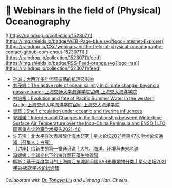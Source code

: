 # 🌊 Webinars in the field of (Physical) Oceanography

[![https://raindrop.io/collection/15230711](https://img.shields.io/badge/WEB-Page-blue.svg?logo=Internet-Explorer)](https://raindrop.io/CXu/webinars-in-the-field-of-physical-oceanography-contact-github-com-chouj-15230711) [![https://raindrop.io/collection/15230711/feed](https://img.shields.io/badge/RSS-Feed-orange.svg?logo=rss)](https://raindrop.io/collection/15230711/feed)

<!-- BLOG-POST-LIST:START -->
- [孙诚：大西洋多年代际振荡的机理及影响](https://mp.weixin.qq.com/s/nM4U2UIM0R3U4JCC-Mfr4Q)
- [刘茂峰：The active role of ocean salinity in climate change: beyond a passive tracer-上海交通大学海洋学院官网-上海交大海洋学院](https://soo.sjtu.edu.cn/index_xsbg/5078.html)
- [林培根：Evolution and fate of Pacific Summer Water in the western Arctic-上海交通大学海洋学院官网-上海交大海洋学院](https://soo.sjtu.edu.cn/index_xsbg/5077.html)
- [吴辉：Shelf circulation under oceanic and riverine influences](https://mp.weixin.qq.com/s/KO1-LQDX-DlxGF7lHmONPQ)
- [郭媛媛：Interdecadal Changes in the Relationship between Wintertime Surface Air Temperature over the Indo-China Peninsula and ENSO | LTO国家重点实验室学术报告2021-40](https://mp.weixin.qq.com/s/zQP5kbTEzXaBinM9lo396Q)
- [许苏清：北太平洋次表层酸化海水研究 | 星火论坛2021年第47次学术论坛通知（召集人：白雁）](https://mp.weixin.qq.com/s/OA1-7vBf047YkJIHluSEmg)
- [【讲座】给新生的第一堂通识课 | 大气、海洋、环境与未来地球](https://mp.weixin.qq.com/s/ebV5_8Xnkq8OeWiaeaQ2QA)
- [冯媛媛：全球变化下的海洋颗石藻生物碳泵](https://mp.weixin.qq.com/s/8hE_4n5tlfvgCl9xwGOtOg)
- [柳彬：基于深度学习的上海南汇东滩潮间带SAR影像地物分类 | 星火论坛2021年第46次学术论坛通知](https://mp.weixin.qq.com/s/fR629JKkglafwDv6GUYlOg)
<!-- BLOG-POST-LIST:END -->

###### Collaborate with [Dr. Tongya Liu](https://liutongya.github.io/) and Jiehong Han. Cheers.
